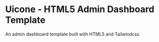 # Uicone - HTML5 Admin Dashboard Template

An admin dashboard template built with HTML5 and Tailwindcss.